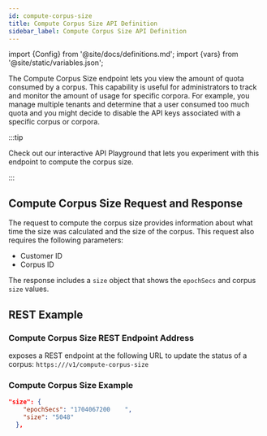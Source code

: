```yaml
---
id: compute-corpus-size
title: Compute Corpus Size API Definition
sidebar_label: Compute Corpus Size API Definition
---
```


import {Config} from '@site/docs/definitions.md';
import {vars} from '@site/static/variables.json';

The Compute Corpus Size endpoint lets you view the amount of quota consumed 
by a corpus. This capability is useful for administrators to track and monitor 
the amount of usage for specific corpora. For example, you manage multiple 
tenants and determine that a user consumed too much quota and you might decide 
to disable the API keys associated with a specific corpus or corpora.

:::tip

Check out our interactive API Playground that lets you experiment with this 
endpoint to compute the corpus size.

:::

## Compute Corpus Size Request and Response

The request to compute the corpus size provides information about what time 
the size was calculated and the size of the corpus. This request also requires 
the following parameters:

* Customer ID
* Corpus ID

The response includes a `size` object that shows the `epochSecs` and corpus `size`
values.

## REST Example

### Compute Corpus Size REST Endpoint Address

<Config v="names.product"/> exposes a REST endpoint at the following URL
to update the status of a corpus:
<code>https://<Config v="domains.rest.admin"/>/v1/compute-corpus-size</code>

### Compute Corpus Size Example

```json
"size": {
    "epochSecs": "1704067200	",
    "size": "5048"
  },
```